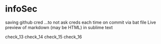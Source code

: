 # infoSec

saving github cred ...to not ask creds each time on commit via bat file
Live preview of markdown (may be HTML) in sublime text

check_13
check_14
check_15
check_16
